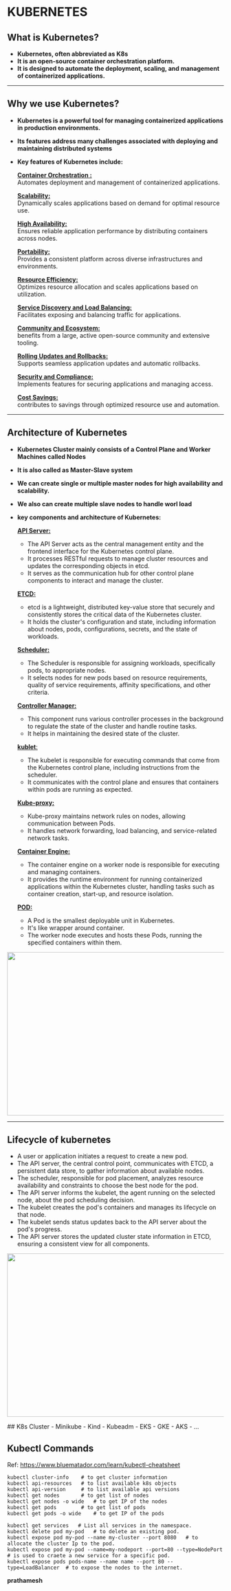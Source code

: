 # KUBERNETES

## What is Kubernetes?
-  **Kubernetes, often abbreviated as K8s**
-  **It is an open-source container orchestration platform.**
-  **It is designed to automate the deployment, scaling, and management of containerized applications.**
---
## Why we use Kubernetes?
-  **Kubernetes is a powerful tool for managing containerized applications in production environments.**
-  **Its features address many challenges associated with deploying and maintaining distributed systems**
-  **Key features of Kubernetes include:**
   
   <ins>**Container Orchestration :**</ins>                                                                                  
              Automates deployment and management of containerized applications.
   
   <ins>**Scalability:**</ins>                                                                                               
              Dynamically scales applications based on demand for optimal resource use.
   
   <ins>**High Availability:**</ins>                                                                                         
              Ensures reliable application performance by distributing containers across nodes.
   
   <ins>**Portability:**</ins>                                                                                                
               Provides a consistent platform across diverse infrastructures and environments.
     
   <ins>**Resource Efficiency:**</ins>                                                                                       
               Optimizes resource allocation and scales applications based on utilization.
   
   <ins>**Service Discovery and Load Balancing:**</ins>                                                                      
               Facilitates exposing and balancing traffic for applications.
   
   <ins>**Community and Ecosystem:**</ins>                                                                                   
               benefits from a large, active open-source community and extensive tooling.
   
   <ins>**Rolling Updates and Rollbacks:**</ins>                                                                             
                Supports seamless application updates and automatic rollbacks.
   
   <ins>**Security and Compliance:**</ins>                                           
                Implements features for securing applications and managing access.
   
   <ins>**Cost Savings:**</ins>                                                                                              
                contributes to savings through optimized resource use and automation.
---
## Architecture of Kubernetes
-   **Kubernetes Cluster mainly consists of a Control Plane and Worker Machines called Nodes**
-   **It is also called as Master-Slave system**
-   **We can create single or multiple master nodes for high availability and scalability.**
-   **We also can create multiple slave nodes to handle worl load**
-   **key components and architecture of Kubernetes:**

     <ins>**API Server:**</ins>
     -   The API Server acts as the central management entity and the frontend interface for the Kubernetes control plane.
     -   It processes RESTful requests to manage cluster resources and updates the corresponding objects in etcd.
     -   It serves as the communication hub for other control plane components to interact and manage the cluster.
               
     <ins>**ETCD:**</ins>
     -   etcd is a lightweight, distributed key-value store that securely and consistently stores the critical data of the Kubernetes cluster.
     -   It holds the cluster's configuration and state, including information about nodes, pods, configurations, secrets, and the state of workloads.
       
     <ins>**Scheduler:**</ins>
     -   The Scheduler is responsible for assigning workloads, specifically pods, to appropriate nodes.
     -   It selects nodes for new pods based on resource requirements, quality of service requirements, affinity specifications, and other criteria.
       
     <ins>**Controller Manager:**</ins>
     -   This component runs various controller processes in the background to regulate the state of the cluster and handle routine tasks.
     -   It helps in maintaining the desired state of the cluster.
       
     <ins>**kublet**:</ins>
     -   The kubelet is responsible for executing commands that come from the Kubernetes control plane, including instructions from the scheduler.
     -   It communicates with the control plane and ensures that containers within pods are running as expected.
       
     <ins>**Kube-proxy:**</ins>
     -   Kube-proxy maintains network rules on nodes, allowing communication between Pods.
     -   It handles network forwarding, load balancing, and service-related network tasks.
       
     <ins>**Container Engine:**</ins>
     -   The container engine on a worker node is responsible for executing and managing containers.
     -   It provides the runtime environment for running containerized applications within the Kubernetes cluster, handling tasks such as container creation, start-up, and resource isolation.
       
     <ins>**POD:**</ins>
     -   A Pod is the smallest deployable unit in Kubernetes.
     -   It's like wrapper around container.
     -   The worker node executes and hosts these Pods, running the specified containers within them.
<p align="center">
    <img src="https://kubernetes.io/images/docs/kubernetes-cluster-architecture.svg"
 width="700" height="380">
</p>

---

## Lifecycle of kubernetes
-   A user or application initiates a request to create a new pod.
-   The API server, the central control point, communicates with ETCD, a persistent data store, to gather information about available nodes.
-   The scheduler, responsible for pod placement, analyzes resource availability and constraints to choose the best node for the pod.
-   The API server informs the kubelet, the agent running on the selected node, about the pod scheduling decision.
-   The kubelet creates the pod's containers and manages its lifecycle on that node.
-   The kubelet sends status updates back to the API server about the pod's progress.
-   The API server stores the updated cluster state information in ETCD, ensuring a consistent view for all components.
<p align="center">
    <img src="https://k21academy.com/wp-content/uploads/2020/06/Kubernetes_Architecture-1.png"
 width="700" height="380">
</p>
## K8s Cluster
- Minikube
- Kind
- Kubeadm
- EKS
- GKE
- AKS
- ...

## Kubectl Commands
Ref: https://www.bluematador.com/learn/kubectl-cheatsheet

```shell
kubectl cluster-info    # to get cluster information
kubectl api-resources   # to list available k8s objects
kubectl api-version     # to list available api versions
kubectl get nodes       # to get list of nodes
kubectl get nodes -o wide   # to get IP of the nodes
kubectl get pods        # to get list of pods
kubectl get pods -o wide    # to get IP of the pods
```
```shell
kubectl get services   # List all services in the namespace.
kubectl delete pod my-pod   # to delete an existing pod.
kubectl expose pod my-pod --name my-cluster --port 8080   # to allocate the cluster Ip to the pod.
kubectl expose pod my-pod --name=my-nodeport --port=80 --type=NodePort   # is used to craete a new service for a specific pod.
kubectl expose pods pods-name --name name --port 80 --type=LoadBalancer  # to expose the nodes to the internet.
```
__prathamesh__
